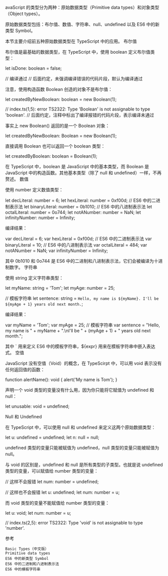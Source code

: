 avaScript 的类型分为两种：原始数据类型（Primitive data types）和对象类型（Object types）。

原始数据类型包括：布尔值、数值、字符串、null、undefined 以及 ES6 中的新类型 Symbol。

本节主要介绍前五种原始数据类型在 TypeScript 中的应用。
布尔值

布尔值是最基础的数据类型，在 TypeScript 中，使用 boolean 定义布尔值类型：

let isDone: boolean = false;

// 编译通过
// 后面约定，未强调编译错误的代码片段，默认为编译通过

注意，使用构造函数 Boolean 创造的对象不是布尔值：

let createdByNewBoolean: boolean = new Boolean(1);

// index.ts(1,5): error TS2322: Type 'Boolean' is not assignable to type 'boolean'.
// 后面约定，注释中标出了编译报错的代码片段，表示编译未通过

事实上 new Boolean() 返回的是一个 Boolean 对象：

let createdByNewBoolean: Boolean = new Boolean(1);

直接调用 Boolean 也可以返回一个 boolean 类型：

let createdByBoolean: boolean = Boolean(1);

在 TypeScript 中，boolean 是 JavaScript 中的基本类型，而 Boolean 是 JavaScript 中的构造函数。其他基本类型（除了 null 和 undefined）一样，不再赘述。
数值

使用 number 定义数值类型：

let decLiteral: number = 6;
let hexLiteral: number = 0xf00d;
// ES6 中的二进制表示法
let binaryLiteral: number = 0b1010;
// ES6 中的八进制表示法
let octalLiteral: number = 0o744;
let notANumber: number = NaN;
let infinityNumber: number = Infinity;

编译结果：

var decLiteral = 6;
var hexLiteral = 0xf00d;
// ES6 中的二进制表示法
var binaryLiteral = 10;
// ES6 中的八进制表示法
var octalLiteral = 484;
var notANumber = NaN;
var infinityNumber = Infinity;

其中 0b1010 和 0o744 是 ES6 中的二进制和八进制表示法，它们会被编译为十进制数字。
字符串

使用 string 定义字符串类型：

let myName: string = 'Tom';
let myAge: number = 25;

// 模板字符串
let sentence: string = `Hello, my name is ${myName}.
I'll be ${myAge + 1} years old next month.`;

编译结果：

var myName = 'Tom';
var myAge = 25;
// 模板字符串
var sentence = "Hello, my name is " + myName + ".\nI'll be " + (myAge + 1) + " years old next month.";

其中 ` 用来定义 ES6 中的模板字符串，${expr} 用来在模板字符串中嵌入表达式。
空值

JavaScript 没有空值（Void）的概念，在 TypeScirpt 中，可以用 void 表示没有任何返回值的函数：

function alertName(): void {
  alert('My name is Tom');
}

声明一个 void 类型的变量没有什么用，因为你只能将它赋值为 undefined 和 null：

let unusable: void = undefined;

Null 和 Undefined

在 TypeScript 中，可以使用 null 和 undefined 来定义这两个原始数据类型：

let u: undefined = undefined;
let n: null = null;

undefined 类型的变量只能被赋值为 undefined，null 类型的变量只能被赋值为 null。

与 void 的区别是，undefined 和 null 是所有类型的子类型。也就是说 undefined 类型的变量，可以赋值给 number 类型的变量：

// 这样不会报错
let num: number = undefined;

// 这样也不会报错
let u: undefined;
let num: number = u;

而 void 类型的变量不能赋值给 number 类型的变量：

let u: void;
let num: number = u;

// index.ts(2,5): error TS2322: Type 'void' is not assignable to type 'number'.

参考

    Basic Types（中文版）
    Primitive data types
    ES6 中的新类型 Symbol
    ES6 中的二进制和八进制表示法
    ES6 中的模板字符串
